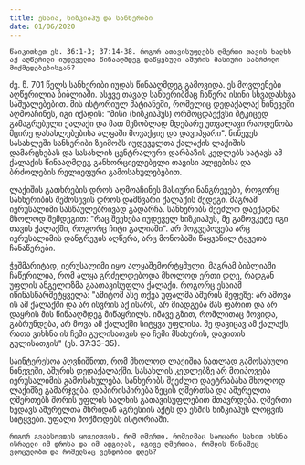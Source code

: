 ```yaml
---
title: ესაია, ხიზკიაჰუ და სანხერიბი
date: 01/06/2020
---
```


`წაიკითხეთ ეს. 36:1-3; 37:14-38. როგორ ათავისუფლებს ღმერთი თავის ხალხს აქ აღწერილი იუდეველთა წინააღმდეგ დაწყებული აშურის მასიური საბრძოლო მოქმედებებისგან?` 

ძვ. წ. 701 წელს სანხერიბი იუდას წინააღმდეგ გამოვიდა. ეს მოვლენები აღწერილია ბიბლიაში. ასევე თავად სანხერიბმაც ჩაწერა ისინი სხვადასხვა საშუალებებით. მის ისტორიულ მატიანეში, რომელიც დედაქალაქ ნინევეში აღმოაჩინეს, იგი იქადის: "მისი (ხიზკიაჰუს) ორმოცდაექვსი მტკიცედ გამაგრებული ქალაქი და მათ მეზობლად მდებარე უთვალავი რაოდენობა მცირე დასახლებებისა  ალყაში მოვაქციე და დავიპყარი". ნინევეს სასახლეში სანხერიბი ზეიმობს იუდეველთა ქალაქის ლაქიშის დამარცხებას და სასახლის ცენტრალური დარბაზის კედლებს ხატავს ამ ქალაქის წინააღმდეგ განხორციელებული თავისი ალყებისა და ბრძოლების რელიეფური გამოსახულებებით.

ლაქიშის გათხრების დროს აღმოაჩინეს მასიური ნანგრევები, როგორც სანხერიბის შემოსევის დროს დამწვარი ქალაქის შედეგი. მაგრამ იერუსალიმი სასწაულებრივად გადარჩა. სანხერიბს შეეძლო დაექადნა მხოლოდ შემდეგით: "რაც შეეხება იუდეველ ხიზკიაჰუს, მე გამოვკეტე იგი თავის ქალაქში, როგორც ჩიტი გალიაში". არ მოგვეპოვება არც იერუსალიმის დანგრევის აღწერა, არც მონობაში წაყვანილ ტყვეთა ჩანაწერები.

ჭეშმარიტად, იერუსალიმი იყო ალყაშემორტყმული, მაგრამ ბიბლიაში ჩაწერილია, რომ ალყა გრძელდებოდა მხოლოდ ერთი დღე, რადგან უფლის ანგელოზმა გაათავისუფლა ქალაქი. როგორც ესაიამ იწინასწარმეტყველა: "ამიტომ ასე თქვა უფალმა აშურის მეფეზე: არ ამოვა ის ამ ქალაქში და არ ისვრის აქ ისარს, არ მიადგება მას ფარით და არ დაყრის მის წინააღმდეგ მიწაყრილს. იმავე გზით, რომლითაც მოვიდა, გაბრუნდება, არ მოვა ამ ქალაქში სიტყვა უფლისა. მე დავიცავ ამ ქალაქს, რათა ვიხსნა ის ჩემი გულისათვის და ჩემი მსახურის, დავითის გულისათვის" (ეს. 37:33-35).

საინტერესოა აღვნიშნოთ, რომ მხოლოდ ლაქიშია ნათლად გამოსახული ნინევეში, აშურის დედაქალაქში. სასახლის კედლებზე არ მოიპოვება იერუსალიმის გამოსახულება. სანხერიბს შეეძლო დაეტრაბახა მხოლოდ ლაქიშზე გამარჯვება. დაპირისპირება ზეცის ღმერთსა და აშურელთა ღმერთებს შორის უფლის ხალხის გათავისუფლებით მთავრდება. ღმერთი ხედავს აშურელთა მხრიდან აგრესიის აქტს და ესმის ხიზკიაჰუს ლოცვის სიტყვები. უფალი მოქმოდებს ისტორიაში.

`როგორ გვახსოვდეს ყოველთვის, რომ ღმერთი, რომელმაც საოცარი სახით იხსნა ისრაელი იმ დროსა და იმ ადგილას, იგივე ღმერთია, რომლის წინაშეც ვლოცულობთ და რომელსაც ვენდობით დღეს?`